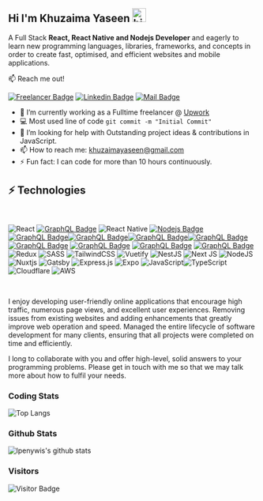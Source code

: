 
## Hi I'm Khuzaima Yaseen <img src="https://user-images.githubusercontent.com/1303154/88677602-1635ba80-d120-11ea-84d8-d263ba5fc3c0.gif" width="28px" alt="hi">

A Full Stack <b>React, React Native and Nodejs Developer</b> and eagerly to learn new programming languages, libraries, frameworks, and concepts in order to create fast, optimised, and efficient websites and mobile applications.

:mailbox: Reach me out!

[![Freelancer Badge](https://img.shields.io/badge/UpWork-6FDA44?style=for-the-badge&logo=Upwork&logoColor=white&link=https://www.upwork.com/freelancers/~0186908f14a9dbeb54)](https://www.upwork.com/freelancers/~0186908f14a9dbeb54) [![Linkedin Badge](https://img.shields.io/badge/-@khuzaimayaseen-0e76a8?style=flat&labelColor=0e76a8&logo=linkedin&logoColor=white)](https://www.linkedin.com/in/khuzaima-yaseen-346b71197/) [![Mail Badge](https://img.shields.io/badge/-khuzaimayaseen@gmail.com-c0392b?style=flat&labelColor=c0392b&logo=gmail&logoColor=white)](mailto:khuzaimayaseen@gmail.com)

- 🔭 I’m currently working as a Fulltime freelancer @ <a href='https://upwork.com/'>Upwork</a>
- :computer: Most used line of code `git commit -m "Initial Commit"`
- 🤔 I’m looking for help with Outstanding project ideas & contributions in JavaScript.
- 📫 How to reach me: khuzaimayaseen@gmail.com
- ⚡ Fun fact: I can code for more than 10 hours continuously.

## ⚡ Technologies

<br>
<!-- TODO: Make technologies links takes you to repositories -->

![React](https://img.shields.io/badge/react-%2320232a.svg?style=for-the-badge&logo=react&logoColor=%2361DAFB) [![GraphQL Badge](https://img.shields.io/badge/c++-%2300599C.svg?style=for-the-badge&logo=c%2B%2B&logoColor=white)](#) ![React Native](https://img.shields.io/badge/react_native-%2320232a.svg?style=for-the-badge&logo=react&logoColor=%2361DAFB) [![Nodejs Badge](https://img.shields.io/badge/pandas-%23150458.svg?style=for-the-badge&logo=pandas&logoColor=white)](#) [![GraphQL Badge](https://img.shields.io/badge/javascript-%23323330.svg?style=for-the-badge&logo=javascript&logoColor=%23F7DF1E)](#)[![GraphQL Badge](https://img.shields.io/badge/sqlite-%2307405e.svg?style=for-the-badge&logo=sqlite&logoColor=white)](#)[![GraphQL Badge](https://img.shields.io/badge/postgres-%23316192.svg?style=for-the-badge&logo=postgresql&logoColor=white)](#)[![GraphQL Badge](https://img.shields.io/badge/heroku-%23430098.svg?style=for-the-badge&logo=heroku&logoColor=white)](#)[![GraphQL Badge](https://img.shields.io/badge/html5-%23E34F26.svg?style=for-the-badge&logo=html5&logoColor=white)](#) [![GraphQL Badge](https://img.shields.io/badge/css3-%231572B6.svg?style=for-the-badge&logo=css3&logoColor=white)](#) [![GraphQL Badge](https://img.shields.io/badge/c-%2300599C.svg?style=for-the-badge&logo=c&logoColor=white)](#) [![GraphQL Badge](https://img.shields.io/badge/bootstrap-%23563D7C.svg?style=for-the-badge&logo=bootstrap&logoColor=white)](#) ![Redux](https://img.shields.io/badge/redux-%23593d88.svg?style=for-the-badge&logo=redux&logoColor=white) ![SASS](https://img.shields.io/badge/SASS-hotpink.svg?style=for-the-badge&logo=SASS&logoColor=white) ![TailwindCSS](https://img.shields.io/badge/tailwindcss-%2338B2AC.svg?style=for-the-badge&logo=tailwind-css&logoColor=white) ![Vuetify](https://img.shields.io/badge/Vuetify-1867C0?style=for-the-badge&logo=vuetify&logoColor=AEDDFF) ![NestJS](https://img.shields.io/badge/nestjs-%23E0234E.svg?style=for-the-badge&logo=nestjs&logoColor=white) ![Next JS](https://img.shields.io/badge/Next-black?style=for-the-badge&logo=next.js&logoColor=white) ![NodeJS](https://img.shields.io/badge/node.js-6DA55F?style=for-the-badge&logo=node.js&logoColor=white) ![Nuxtjs](https://img.shields.io/badge/Nuxt-002E3B?style=for-the-badge&logo=nuxtdotjs&logoColor=#00DC82) ![Gatsby](https://img.shields.io/badge/Gatsby-%23663399.svg?style=for-the-badge&logo=gatsby&logoColor=white) ![Express.js](https://img.shields.io/badge/express.js-%23404d59.svg?style=for-the-badge&logo=express&logoColor=%2361DAFB) ![Expo](https://img.shields.io/badge/expo-1C1E24?style=for-the-badge&logo=expo&logoColor=#D04A37) ![JavaScript](https://img.shields.io/badge/javascript-%23323330.svg?style=for-the-badge&logo=javascript&logoColor=%23F7DF1E)![TypeScript](https://img.shields.io/badge/typescript-%23007ACC.svg?style=for-the-badge&logo=typescript&logoColor=white) ![Cloudflare](https://img.shields.io/badge/Cloudflare-F38020?style=for-the-badge&logo=Cloudflare&logoColor=white) ![AWS](https://img.shields.io/badge/AWS-%23FF9900.svg?style=for-the-badge&logo=amazon-aws&logoColor=white)

<br >

I enjoy developing user-friendly online applications that encourage high traffic, numerous page views, and excellent user experiences. Removing issues from existing websites and adding enhancements that greatly improve web operation and speed. Managed the entire lifecycle of software development for many clients, ensuring that all projects were completed on time and efficiently.

I long to collaborate with you and offer high-level, solid answers to your programming problems. Please get in touch with me so that we may talk more about how to fulfil your needs.
### Coding Stats

![Top Langs](https://github-readme-stats.vercel.app/api/top-langs/?username=khuzi&hide=TeX&layout=compact)

### Github Stats

![Ipenywis's github stats](https://github-readme-stats.vercel.app/api?username=khuzi&count_private=true&theme=tokyonight&hide=contribs,prs)

### Visitors

![Visitor Badge](https://visitor-badge.laobi.icu/badge?page_id=khuzi.khuzi)

